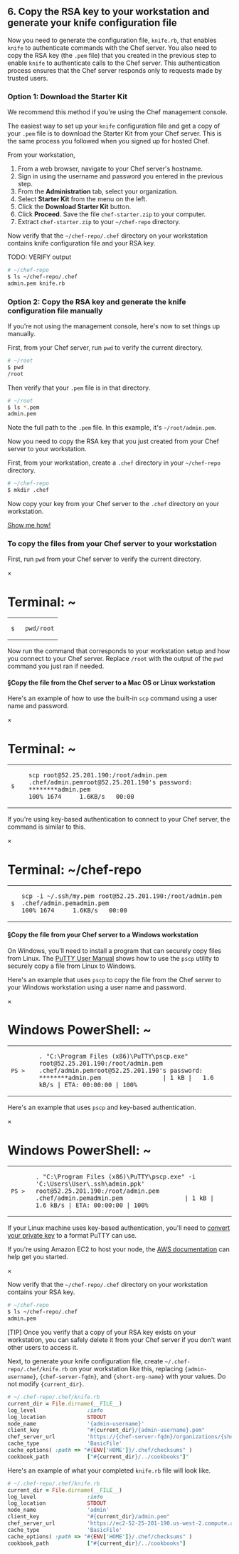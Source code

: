 ## 6. Copy the RSA key to your workstation and generate your knife configuration file

Now you need to generate the configuration file, <code class="file-path">knife.rb</code>, that enables `knife` to authenticate commands with the Chef server. You also need to copy the RSA key (the <code class="file-path">.pem</code> file) that you created in the previous step to enable `knife` to authenticate calls to the Chef server. This authentication process ensures that the Chef server responds only to requests made by trusted users.

### Option 1: Download the Starter Kit

We recommend this method if you're using the Chef management console.

The easiest way to set up your `knife` configuration file and get a copy of your <code class="file-path">.pem</code> file is to download the Starter Kit from your Chef server. This is the same process you followed when you signed up for hosted Chef.

From your workstation,

1. From a web browser, navigate to your Chef server's hostname.
1. Sign in using the username and password you entered in the previous step.
1. From the **Administration** tab, select your organization.
1. Select **Starter Kit** from the menu on the left.
1. Click the **Download Starter Kit** button.
1. Click **Proceed**. Save the file <code class="file-path">chef-starter.zip</code> to your computer.
1. Extract <code class="file-path">chef-starter.zip</code> to your <code class="file-path">~/chef-repo</code> directory.

Now verify that the <code class="file-path">~/chef-repo/.chef</code> directory on your workstation contains knife configuration file and your RSA key.

TODO: VERIFY output

```bash
# ~/chef-repo
$ ls ~/chef-repo/.chef
admin.pem knife.rb
```

### Option 2: Copy the RSA key and generate the knife configuration file manually

If you're not using the management console, here's now to set things up manually.

First, from your Chef server, run `pwd` to verify the current directory.

```bash
# ~/root
$ pwd
/root
```

Then verify that your <code class="file-path">.pem</code> file is in that directory.

```bash
# ~/root
$ ls *.pem
admin.pem
```

Note the full path to the <code class="file-path">.pem</code> file. In this example, it's <code class="file-path">~/root/admin.pem</code>.

Now you need to copy the RSA key that you just created from your Chef server to your workstation.  

First, from your workstation, create a <code class="file-path">.chef</code> directory in your <code class="file-path">~/chef-repo</code> directory.

```bash
# ~/chef-repo
$ mkdir .chef
```

Now copy your key from your Chef server to the <code class="file-path">.chef</code> directory on your workstation.

<a class="help-button radius" href="#" data-reveal-id="copy-scp-help-modal">Show me how!</a>

<div id="copy-scp-help-modal" class="reveal-modal" data-reveal aria-labelledby="modalTitle" aria-hidden="true" role="dialog">
<h3>To copy the files from your Chef server to your workstation</h3>
<p>First, run <code>pwd</code> from your Chef server to verify the current directory.</p>
<div class="window ">
            <nav class="control-window">
              <div class="close">&times;</div>
              <div class="minimize"></div>
              <div class="deactivate"></div>
            </nav>
            <h1 class="titleInside">Terminal: ~</h1>
            <div class="container"><div class="terminal"><table><tr><td class='gutter'><pre class='line-numbers'><span class='line-number'>$</span><span class='line-number'>&nbsp;</span></pre></td><td class='code'><pre><code><span class='line command'>pwd</span><span class='line output'>/root</span></code></pre></td></tr></table></div></div>
          </div>
<p>Now run the command that corresponds to your workstation setup and how you connect to your Chef server. Replace <code class="file-path">/root</code> with the output of the <code>pwd</code> command you just ran if needed.</p>
<h4><a class="section-link" name="connectfromamacosorlinuxworkstation" href="#connectfromamacosorlinuxworkstation">&#167;</a>Copy the file from the Chef server to a Mac OS or Linux workstation</h4>

<p>Here&#39;s an example of how to use the built-in <code>scp</code> command using a user name and password.</p>
<div class="window ">
            <nav class="control-window">
              <div class="close">&times;</div>
              <div class="minimize"></div>
              <div class="deactivate"></div>
            </nav>
            <h1 class="titleInside">Terminal: ~</h1>
            <div class="container"><div class="terminal"><table><tr><td class='gutter'><pre class='line-numbers'><span class='line-number'>$</span><span class='line-number'>&nbsp;</span><span class='line-number'>&nbsp;</span></pre></td><td class='code'><pre><code><span class='line command'>scp root@52.25.201.190:/root/admin.pem .chef/admin.pem</span><span class='line output'>root@52.25.201.190's password: ********</span><span class='line output'>admin.pem                                     100% 1674     1.6KB/s   00:00</span></code></pre></td></tr></table></div></div>
          </div>
<p>If you&#39;re using key-based authentication to connect to your Chef server, the command is similar to this.</p>
<div class="window ">
            <nav class="control-window">
              <div class="close">&times;</div>
              <div class="minimize"></div>
              <div class="deactivate"></div>
            </nav>
            <h1 class="titleInside">Terminal: ~/chef-repo</h1>
            <div class="container"><div class="terminal"><table><tr><td class='gutter'><pre class='line-numbers'><span class='line-number'>$</span></pre></td><td class='code'><pre><code><span class='line command'>scp -i ~/.ssh/my.pem root@52.25.201.190:/root/admin.pem .chef/admin.pem</span><span class='line output'>admin.pem                                     100% 1674     1.6KB/s   00:00</span></code></pre></td></tr></table></div></div>
          </div>
<h4><a class="section-link" name="connectfromawindowsworkstation" href="#connectfromawindowsworkstation">&#167;</a>Copy the file from your Chef server to a Windows workstation</h4>

<p>On Windows, you&#39;ll need to install a program that can securely copy files from Linux. The <a href="http://the.earth.li/~sgtatham/putty/0.60/htmldoc/Chapter5.html">PuTTY User Manual</a> shows how to use the <code>pscp</code> utility to securely copy a file from Linux to Windows.</p>
<p>Here's an example that uses <code>pscp</code> to copy the file from the Chef server to your Windows workstation using a user name and password.</p>
<div class="window Win32">
            <nav class="control-window">
              <div class="close">&times;</div>
              <div class="minimize"></div>
              <div class="deactivate"></div>
            </nav>
            <h1 class="titleInside">Windows PowerShell: ~</h1>
            <div class="container"><div class="terminal"><table><tr><td class='gutter'><pre class='line-numbers'><span class='line-number'>PS ></span><span class='line-number'>&nbsp;</span><span class='line-number'>&nbsp;</span></pre></td><td class='code'><pre><code><span class='line command'>. &quot;C:\Program Files (x86)\PuTTY\pscp.exe&quot; root@52.25.201.190:/root/admin.pem .chef/admin.pem</span><span class='line output'>root@52.25.201.190's password: ********</span><span class='line output'>admin.pem                 | 1 kB |   1.6 kB/s | ETA: 00:00:00 | 100%</span></code></pre></td></tr></table></div></div>
          </div>
<p>Here&#39;s an example that uses <code>pscp</code> and key-based authentication.</p>
<div class="window Win32">
            <nav class="control-window">
              <div class="close">&times;</div>
              <div class="minimize"></div>
              <div class="deactivate"></div>
            </nav>
            <h1 class="titleInside">Windows PowerShell: ~</h1>
            <div class="container"><div class="terminal"><table><tr><td class='gutter'><pre class='line-numbers'><span class='line-number'>PS ></span><span class='line-number'>&nbsp;</span></pre></td><td class='code'><pre><code><span class='line command'>. &quot;C:\Program Files (x86)\PuTTY\pscp.exe&quot; -i 'C:\Users\User\.ssh\admin.ppk' root@52.25.201.190:/root/admin.pem .chef/admin.pem</span><span class='line output'>admin.pem                 | 1 kB |   1.6 kB/s | ETA: 00:00:00 | 100%</span></code></pre></td></tr></table></div></div>
          </div>
<p>If your Linux machine uses key-based authentication, you&#39;ll need to <a href="http://the.earth.li/~sgtatham/putty/0.64/htmldoc/Chapter8.html#pubkey">convert your private key</a> to a format PuTTY can use.</p>
<p>If you're using Amazon EC2 to host your node, the <a href="http://docs.aws.amazon.com/AWSEC2/latest/UserGuide/putty.html">AWS documentation</a> can help get you started.
</p>
  <a class="close-reveal-modal" aria-label="Close">&#215;</a>
</div>

Now verify that the <code class="file-path">~/chef-repo/.chef</code> directory on your workstation contains your RSA key.

```bash
# ~/chef-repo
$ ls ~/chef-repo/.chef
admin.pem
```

[TIP] Once you verify that a copy of your RSA key exists on your workstation, you can safely delete it from your Chef server if you don't want other users to access it.

Next, to generate your knife configuration file, create <code class="file-path">~/.chef-repo/.chef/knife.rb</code> on your workstation like this, replacing `{admin-username}`, `{chef-server-fqdn}`, and `{short-org-name}` with your values. Do not modify `{current_dir}`.

```ruby
# ~/.chef-repo/.chef/knife.rb
current_dir = File.dirname(__FILE__)
log_level                :info
log_location             STDOUT
node_name                '{admin-username}'
client_key               "#{current_dir}/{admin-username}.pem"
chef_server_url          'https://{chef-server-fqdn}/organizations/{short-org-name}'
cache_type               'BasicFile'
cache_options( :path => "#{ENV['HOME']}/.chef/checksums" )
cookbook_path            ["#{current_dir}/../cookbooks"]"
```

Here's an example of what your completed <code class="file-path">knife.rb</code> file will look like.

```ruby
# ~/.chef-repo/.chef/knife.rb
current_dir = File.dirname(__FILE__)
log_level                :info
log_location             STDOUT
node_name                'admin'
client_key               "#{current_dir}/admin.pem"
chef_server_url          'https://ec2-52-25-201-190.us-west-2.compute.amazonaws.com/organizations/learnchef'
cache_type               'BasicFile'
cache_options( :path => "#{ENV['HOME']}/.chef/checksums" )
cookbook_path            ["#{current_dir}/../cookbooks"]
```
